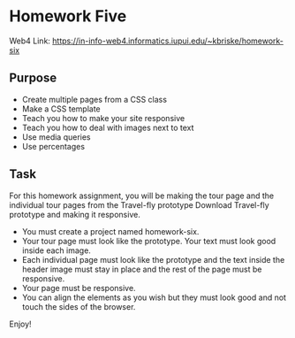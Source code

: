 # Homework Five

Web4 Link:
https://in-info-web4.informatics.iupui.edu/~kbriske/homework-six

## Purpose
- Create multiple pages from a CSS class 
- Make a CSS template
- Teach you how to make your site responsive
- Teach you how to deal with images next to text 
- Use media queries
- Use percentages

## Task
For this homework assignment, you will be making the tour page and the individual tour pages from the Travel-fly prototype   Download Travel-fly prototype and making it responsive.

- You must create a project named homework-six.
- Your tour page must look like the prototype. Your text must look good inside each image. 
- Each individual page must look like the prototype and the text inside the header image must stay in place and the rest of the page must be responsive. 
- Your page must be responsive. 
- You can align the elements as you wish but they must look good and not touch the sides of the browser.

Enjoy!
